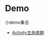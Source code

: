 # Demo
小demo集合

* [Activity生命周期](https://github.com/AndBird/Demo/tree/master/Activity%E7%94%9F%E5%91%BD%E5%91%A8%E6%9C%9F%E6%80%BB%E7%BB%93)
